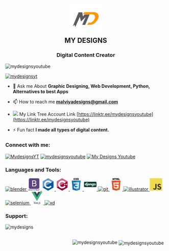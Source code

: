 
<h2 align="center"><img src="./bitmap.png" alt="My Designs" text-align="center" width="96" height="96"> <br/>MY DESIGNS</h2>

<h3 align="center">Digital Content Creator</h5>

<p align="left"> <img src="https://komarev.com/ghpvc/?username=mydesignsyoutube&label=Profile%20views&color=0e75b6&style=flat" alt="mydesignsyoutube" /> </p>

<p align="left"> <a href="https://twitter.com/mydesignsyt" target="blank"><img src="https://img.shields.io/twitter/follow/mydesignsyt?logo=twitter&style=for-the-badge" alt="mydesignsyt" /></a> </p>

- 💬 Ask me About **Graphic Designing, Web Development, Python, Alternatives to best Apps**

- 📫 How to reach me **malviyadesigns@gmail.com**

- <img src="https://img.icons8.com/color/24/000000/linktree.png"/> My Link Tree Account Link [https://linktr.ee/mydesignsyoutube](https://linktr.ee/mydesignsyoutube)

- ⚡ Fun fact **I made all types of digital content.**

<h3 align="left">Connect with me:</h3>
<p align="left">
<a href="https://twitter.com/mydesignsyt" target="blank"><img align="center" src="https://img.icons8.com/color/24/000000/twitter--v2.png" alt="MydesignsYT" height="30" width="30" /></a>
<a href="https://instagram.com/mydesignsyoutube" target="blank"><img align="center" src="https://img.icons8.com/fluent/24/000000/instagram-new.png" alt="mydesignsyoutube" height="30" width="30" /></a>
<a href="https://www.youtube.com/channel/UC6m25P8g89h-DWE9OobnfLw?sub_confirmation=1" target="blank"><img align="center" src="https://img.icons8.com/color/24/000000/youtube-play.png" alt="My Designs Youtube" height="40" width="40" /></a>
</p>

<h3 align="left">Languages and Tools:</h3>
<p align="left"> <a href="https://www.blender.org/" target="_blank"> <img src="https://download.blender.org/branding/community/blender_community_badge_white.svg" alt="blender" width="40" height="40"/> </a> <a href="https://getbootstrap.com" target="_blank"> <img src="https://raw.githubusercontent.com/devicons/devicon/master/icons/bootstrap/bootstrap-plain-wordmark.svg" alt="bootstrap" width="40" height="40"/> </a> <a href="https://www.cprogramming.com/" target="_blank"> <img src="https://raw.githubusercontent.com/devicons/devicon/master/icons/c/c-original.svg" alt="c" width="40" height="40"/> </a> <a href="https://www.w3schools.com/cpp/" target="_blank"> <img src="https://raw.githubusercontent.com/devicons/devicon/master/icons/cplusplus/cplusplus-original.svg" alt="cplusplus" width="40" height="40"/> </a> <a href="https://www.w3schools.com/css/" target="_blank"> <img src="https://raw.githubusercontent.com/devicons/devicon/master/icons/css3/css3-original-wordmark.svg" alt="css3" width="40" height="40"/> </a> <a href="https://www.djangoproject.com/" target="_blank"> <img src="https://raw.githubusercontent.com/devicons/devicon/master/icons/django/django-original.svg" alt="django" width="40" height="40"/> </a> <a href="https://git-scm.com/" target="_blank"> <img src="https://www.vectorlogo.zone/logos/git-scm/git-scm-icon.svg" alt="git" width="40" height="40"/> </a> <a href="https://www.w3.org/html/" target="_blank"> <img src="https://raw.githubusercontent.com/devicons/devicon/master/icons/html5/html5-original-wordmark.svg" alt="html5" width="40" height="40"/> </a> <a href="https://www.adobe.com/in/products/illustrator.html" target="_blank"> <img src="https://www.vectorlogo.zone/logos/adobe_illustrator/adobe_illustrator-icon.svg" alt="illustrator" width="40" height="40"/> </a> <a href="https://developer.mozilla.org/en-US/docs/Web/JavaScript" target="_blank"> <img src="https://raw.githubusercontent.com/devicons/devicon/master/icons/javascript/javascript-original.svg" alt="javascript" width="40" height="40"/> </a> <a href="https://www.selenium.dev" target="_blank"> <img src="https://raw.githubusercontent.com/detain/svg-logos/780f25886640cef088af994181646db2f6b1a3f8/svg/selenium-logo.svg" alt="selenium" width="40" height="40"/> </a> <a href="https://vuejs.org/" target="_blank"> <img src="https://raw.githubusercontent.com/devicons/devicon/master/icons/vuejs/vuejs-original-wordmark.svg" alt="vuejs" width="40" height="40"/> </a> <a href="https://www.adobe.com/products/xd.html" target="_blank"> <img src="https://cdn.worldvectorlogo.com/logos/adobe-xd.svg" alt="xd" width="40" height="40"/> </a> </p>

<h3 align="left">Support:</h3>
<p><a href="https://www.buymeacoffee.com/mydesigns"> <img align="left" src="https://cdn.buymeacoffee.com/buttons/v2/default-yellow.png" height="50" width="210" alt="mydesigns" /></a></p><br><br>

<p><img align="left" src="https://github-readme-stats.vercel.app/api/top-langs?username=mydesignsyoutube&show_icons=true&locale=en&layout=compact" alt="mydesignsyoutube" /></p>

<p>&nbsp;<img align="center" src="https://github-readme-stats.vercel.app/api?username=mydesignsyoutube&show_icons=true&locale=en" alt="mydesignsyoutube" /></p>
